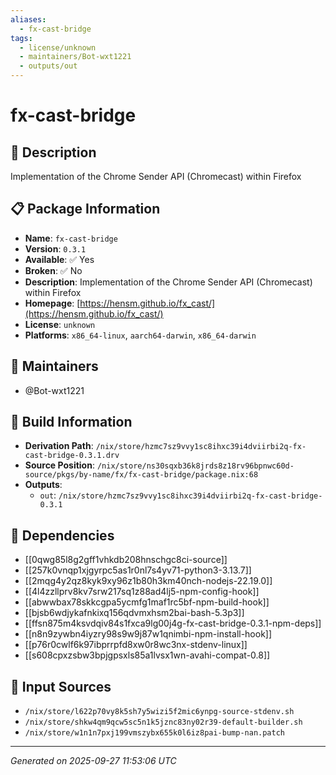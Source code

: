 ```yaml
---
aliases:
  - fx-cast-bridge
tags:
  - license/unknown
  - maintainers/Bot-wxt1221
  - outputs/out
---
```


# fx-cast-bridge

## 📝 Description

Implementation of the Chrome Sender API (Chromecast) within Firefox

## 📋 Package Information

- **Name**: `fx-cast-bridge`
- **Version**: `0.3.1`
- **Available**: ✅ Yes
- **Broken**: ✅ No
- **Description**: Implementation of the Chrome Sender API (Chromecast) within Firefox
- **Homepage**: [https://hensm.github.io/fx_cast/](https://hensm.github.io/fx_cast/)
- **License**: `unknown`
- **Platforms**: `x86_64-linux`, `aarch64-darwin`, `x86_64-darwin`
## 👥 Maintainers

- @Bot-wxt1221


## 🔧 Build Information

- **Derivation Path**: `/nix/store/hzmc7sz9vvy1sc8ihxc39i4dviirbi2q-fx-cast-bridge-0.3.1.drv`
- **Source Position**: `/nix/store/ns30sqxb36k8jrds8z18rv96bpnwc60d-source/pkgs/by-name/fx/fx-cast-bridge/package.nix:68`
- **Outputs**:
  - `out`:  `/nix/store/hzmc7sz9vvy1sc8ihxc39i4dviirbi2q-fx-cast-bridge-0.3.1`

## 🔗 Dependencies

- [[0qwg85l8g2gff1vhkdb208hnschgc8ci-source]]
- [[257k0vnqp1xjgyrpc5as1r0nl7s4yv71-python3-3.13.7]]
- [[2mqg4y2qz8kyk9xy96z1b80h3km40nch-nodejs-22.19.0]]
- [[4l4zzllprv8kv7srw217sq1z88ad4lj5-npm-config-hook]]
- [[abwwbax78skkcgpa5ycmfg1maf1rc5bf-npm-build-hook]]
- [[bjsb6wdjykafnkixq156qdvmxhsm2bai-bash-5.3p3]]
- [[ffsn875m4ksvdqiv84s1fxca9lg00j4g-fx-cast-bridge-0.3.1-npm-deps]]
- [[n8n9zywbn4iyzry98s9w9j87w1qnimbi-npm-install-hook]]
- [[p76r0cwlf6k97ibprrpfd8xw0r8wc3nx-stdenv-linux]]
- [[s608cpxzsbw3bpjgpsxls85a1lvsx1wn-avahi-compat-0.8]]

## 📁 Input Sources

- `/nix/store/l622p70vy8k5sh7y5wizi5f2mic6ynpg-source-stdenv.sh`
- `/nix/store/shkw4qm9qcw5sc5n1k5jznc83ny02r39-default-builder.sh`
- `/nix/store/w1n1n7pxj199vmszybx655k0l6iz8pai-bump-nan.patch`

---
*Generated on 2025-09-27 11:53:06 UTC*
